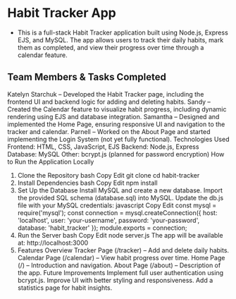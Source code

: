 # Habit Tracker App
  - This is a full-stack Habit Tracker application built using Node.js, Express EJS, and MySQL. The app allows users to track their daily habits, mark them as completed, and view their progress over time through a calendar feature.

## Team Members & Tasks Completed
Katelyn Starchuk – Developed the Habit Tracker page, including the frontend UI and backend logic for adding and deleting habits.
Sandy – Created the Calendar feature to visualize habit progress, including dynamic rendering using EJS and database integration.
Samantha – Designed and implemented the Home Page, ensuring responsive UI and navigation to the tracker and calendar.
Parnell – Worked on the About Page and started implementing the Login System (not yet fully functional).
Technologies Used
Frontend: HTML, CSS, JavaScript, EJS
Backend: Node.js, Express
Database: MySQL
Other: bcrypt.js (planned for password encryption)
How to Run the Application Locally
1. Clone the Repository
bash
Copy
Edit
git clone <repo-url>
cd habit-tracker
1. Install Dependencies
bash
Copy
Edit
npm install
1. Set Up the Database
Install MySQL and create a new database.
Import the provided SQL schema (database.sql) into MySQL.
Update the db.js file with your MySQL credentials:
javascript
Copy
Edit
const mysql = require('mysql');
const connection = mysql.createConnection({
    host: 'localhost',
    user: 'your-username',
    password: 'your-password',
    database: 'habit_tracker'
});
module.exports = connection;
1. Run the Server
bash
Copy
Edit
node server.js
The app will be available at: http://localhost:3000
1. Features Overview
Tracker Page (/tracker) – Add and delete daily habits.
Calendar Page (/calendar) – View habit progress over time.
Home Page (/) – Introduction and navigation.
About Page (/about) – Description of the app.
Future Improvements
Implement full user authentication using bcrypt.js.
Improve UI with better styling and responsiveness.
Add a statistics page for habit insights.